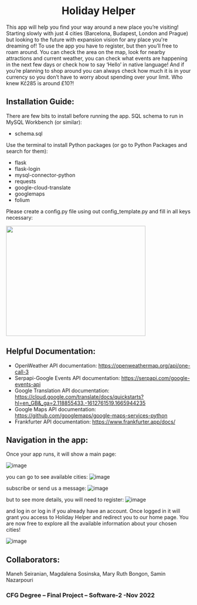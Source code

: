 <h1 align="center">
Holiday Helper
</h1>

This app will help you find your way around a new place you’re visiting! Starting slowly with just 4 cities (Barcelona, Budapest, London and Prague) but looking to the future with expansion vision for any place you're dreaming of!
To use the app you have to register, but then you’ll free to roam around. You can check the area on the map, look for nearby attractions and current weather, you can check what events are happening in the next few days or check how to say ‘Hello’ in native language! And if you’re planning to shop around you can always check how much it is in your currency so you don’t have to worry about spending over your limit. Who knew Kč285 is around £10?!

<h2> Installation Guide: </h2>
There are few bits to install before running the app. 
SQL schema to run in MySQL Workbench (or similar):

- schema.sql

Use the terminal to install Python packages (or go to Python Packages and search for them):

- flask
- flask-login
- mysql-connector-python
- requests
- google-cloud-translate
- googlemaps
- folium

Please create a config.py file using out config_template.py and fill in all keys necessary:

<img src=https://user-images.githubusercontent.com/109172518/199698623-6af66397-371a-4a34-9bea-8a0df0a2f49f.png width="380" height="300" />


<h2> Helpful Documentation: </h2>

- OpenWeather API documentation: https://openweathermap.org/api/one-call-3
- Serpapi-Google Events API documentation: https://serpapi.com/google-events-api
- Google Translation API documentation: https://cloud.google.com/translate/docs/quickstarts?hl=en_GB&_ga=2.118855433.-1612761519.1665944235
- Google Maps API documentation: https://github.com/googlemaps/google-maps-services-python
- Frankfurter API documentation: https://www.frankfurter.app/docs/

<h2> Navigation in the app: </h2>
Once your app runs, it will show a main page:

![image](https://user-images.githubusercontent.com/109172518/200197157-ab9de6ab-a196-43ab-b757-0176ceed962d.png)

you can go to see available cities:
![image](https://user-images.githubusercontent.com/109172518/200197201-1bc0a57c-e252-4dfa-ac8e-83fbabe8fa93.png)

subscribe or send us a message:
![image](https://user-images.githubusercontent.com/109172518/200197267-bccc2f3c-985a-4a94-88b9-e639cb878111.png)

but to see more details, you will need to register:
![image](https://user-images.githubusercontent.com/109172518/200197225-1114a1d2-c1e1-4be5-a1d6-5b6b5aed3c69.png)

and log in or log in if you already have an account. Once logged in it will grant you access to Holiday Helper and redirect you to our home page. You are now free to explore all the available information about your chosen cities!

![image](https://user-images.githubusercontent.com/109172518/200197480-2dc5d11e-0d4f-4d19-a3dc-b770e744b6a8.png)


<h2> Collaborators: </h2>
Maneh Seiranian, Magdalena Sosinska, Mary Ruth Bongon, Samin Nazarpouri

<h3> CFG Degree – Final Project – Software-2 -Nov 2022 </h3>
